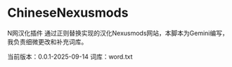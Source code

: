# ChineseNexusmods
N网汉化插件
通过正则替换实现的汉化Nexusmods网站，本脚本为Gemini编写，我负责细微更改和补充词库。

当前版本：0.0.1-2025-09-14
词库：word.txt
